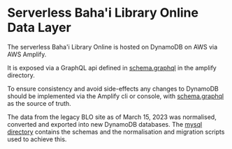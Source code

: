 # Serverless Baha'i Library Online Data Layer

The serverless Baha'i Library Online is hosted on DynamoDB on AWS via AWS Amplify. 

It is exposed via a GraphQL api defined in [schema.graphql](./../../../amplify/backend/api/serverlessblo/schema.graphql) in the amplify directory.


To ensure consistency and avoid side-effects any changes to DynamoDB should be implemented via the Amplify cli or console, with [schema.graphql](./../../../amplify/backend/api/serverlessblo/schema.graphql) as the source of truth.

The data from the legacy BLO site as of March 15, 2023 was normalised, converted and exported into new DynamoDB databases. The [mysql directory](./databases/mysql) contains the schemas and the normalisation and migration scripts used to achieve this. 